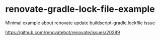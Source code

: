 # renovate-gradle-lock-file-example

Minimal example about renovate update buildscript-gradle.lockfile issue

https://github.com/renovatebot/renovate/issues/20289
